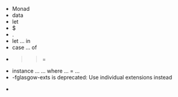 
- Monad
- data
- let
- $
- .
- let ... in
- case ... of
- >>=
- instance ... ... where ... = ...
- -fglasgow-exts is deprecated: Use individual extensions instead
- >>
